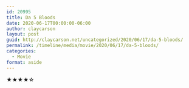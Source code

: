 ```yaml
---
id: 20995
title: Da 5 Bloods
date: 2020-06-17T00:00:00-06:00
author: claycarson
layout: post
guid: http://claycarson.net/uncategorized/2020/06/17/da-5-bloods/
permalink: /timeline/media/movie/2020/06/17/da-5-bloods/
categories:
  - Movie
format: aside
---
```

<div class="media-details"></div>

<div class="media-creator"></div>

<div class="media-rating">★★★★☆</div>